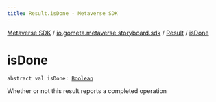 ```yaml
---
title: Result.isDone - Metaverse SDK
---
```


[Metaverse SDK](../../index.html) / [io.gometa.metaverse.storyboard.sdk](../index.html) / [Result](index.html) / [isDone](./is-done.html)

# isDone

`abstract val isDone: `[`Boolean`](https://kotlinlang.org/api/latest/jvm/stdlib/kotlin/-boolean/index.html)

Whether or not this result reports a completed operation

